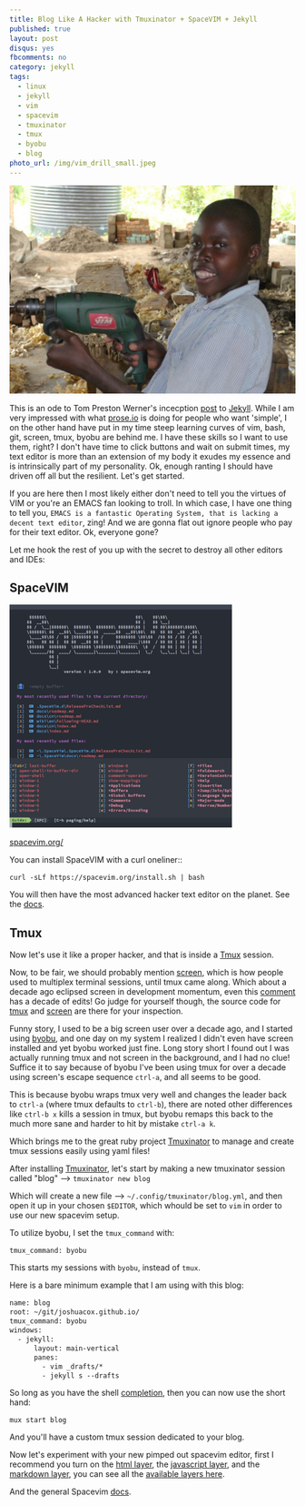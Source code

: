 ```yaml
---
title: Blog Like A Hacker with Tmuxinator + SpaceVIM + Jekyll 
published: true
layout: post
disqus: yes
fbcomments: no
category: jekyll
tags:
  - linux
  - jekyll
  - vim
  - spacevim
  - tmuxinator
  - tmux
  - byobu
  - blog
photo_url: /img/vim_drill_small.jpeg
---
```


![](/img/vim_drill_small.jpeg)

This is an ode to Tom Preston Werner's incecption [post](http://tom.preston-werner.com/2008/11/17/blogging-like-a-hacker.html) to [Jekyll](https://jekyllrb.com).
While I am very impressed with what [prose.io](https://prose.io/) is doing for people who want 'simple', I on the other hand have put in my time
steep learning curves of vim, bash, git, screen, tmux, byobu are behind me. I have these skills so I want to use them, right?
I don't have time to click buttons and wait on submit times, my text editor is more than an extension of my body it exudes my essence
and is intrinsically part of my personality.  Ok, enough ranting I should have driven off all but the resilient.  Let's get started.

If you are here then I most likely either don't need to tell you the virtues of VIM or you're an EMACS fan looking to troll.
In which case, I have one thing to tell you, `EMACS is a fantastic Operating System, that is lacking a decent text editor`,  zing!
And we are gonna flat out ignore people who pay for their text editor.  Ok, everyone gone?

Let me hook the rest of you up with the secret to destroy all other editors and IDEs:

## SpaceVIM

![](/img/thumbs/spacevim.png)

[spacevim.org/](http://spacevim.org/)

You can install SpaceVIM with a curl oneliner::

```
curl -sLf https://spacevim.org/install.sh | bash
```

You will then have the most advanced hacker text editor on the planet. See the [docs](https://spacevim.org/documentation/).

## Tmux

Now let's use it like a proper hacker, and that is inside a [Tmux](https://github.com/tmux/tmux/wiki) session.

Now, to be fair, we should probably mention [screen](https://linuxize.com/post/how-to-use-linux-screen/), which is how people used to multiplex terminal sessions, until tmux came along.  Which about a decade ago eclipsed screen in development momentum, even this [comment](https://superuser.com/a/236160/291115) has a decade of edits!  Go judge for yourself though, the source code for [tmux](https://github.com/tmux/tmux) and [screen](https://git.savannah.gnu.org/cgit/screen.git) are there for your inspection.

Funny story, I used to be a big screen user over a decade ago, and I started using [byobu](https://linuxize.com/post/how-to-use-linux-screen/), and one day on my system I realized I didn't even have screen installed and yet byobu worked just fine.  Long story short I found out I was actually running tmux and not screen in the background, and I had no clue!  Suffice it to say because of byobu I've been using tmux for over a decade using screen's escape sequence `ctrl-a`, and all seems to be good.

This is because byobu wraps tmux very well and changes the leader back to `ctrl-a` (where tmux defaults to `ctrl-b`), there are noted other differences like `ctrl-b x` kills a session in tmux, but byobu remaps this back to the much more sane and harder to hit by mistake `ctrl-a k`.

Which brings me to the great ruby project [Tmuxinator](https://github.com/tmuxinator/tmuxinator) to manage and create tmux sessions easily using yaml files!

After installing [Tmuxinator](https://github.com/tmuxinator/tmuxinator), let's start by making a new tmuxinator session called "blog" --> `tmuxinator new blog`

Which will create a new file --> `~/.config/tmuxinator/blog.yml`, and then open it up in your chosen `$EDITOR`, which whould be set to `vim` in order to use our new spacevim setup.

To utilize byobu, I set the `tmux_command` with:

```
tmux_command: byobu
```

This starts my sessions with `byobu`, instead of `tmux`.

Here is a bare minimum example that I am using with this blog:

```
name: blog
root: ~/git/joshuacox.github.io/
tmux_command: byobu
windows:
  - jekyll:
      layout: main-vertical
      panes:
        - vim _drafts/*
        - jekyll s --drafts
```

So long as you have the shell [completion](https://github.com/tmuxinator/tmuxinator#completion), then you can now use the short hand:

```
mux start blog
```

And you'll have a custom tmux session dedicated to your blog.

Now let's experiment with your new pimped out spacevim editor, first I recommend you turn on the [html layer](https://spacevim.org/layers/lang/html/), the [javascript layer](https://spacevim.org/layers/lang/javascript/), and the [markdown layer](https://spacevim.org/layers/lang/markdown/), you can see all the [available layers here](https://spacevim.org/layers/).

And the general Spacevim [docs](https://spacevim.org/documentation/).
